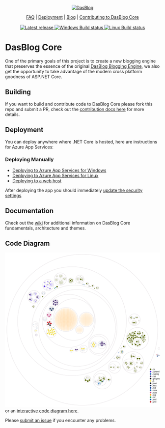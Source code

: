 <p align="center">
  <a href="https://github.com/poppastring/dasblog-core">
    <img src="https://github.com/poppastring/dasblog-core/blob/main/images/dasblog.jpg" alt="DasBlog" />
  </a>
</p>
<p align="center">
	<a href="https://github.com/poppastring/dasblog-core/blob/main/FAQ.md">FAQ</a> |
	<a href="https://github.com/poppastring/dasblog-core/wiki/1.-Deployment">Deployment</a> |
	<a href="https://www.poppastring.com/blog/category/dasblog-core">Blog</a> |
	<a href="https://github.com/poppastring/dasblog-core/blob/main/CONTRIBUTING.md">Contributing to DasBlog Core</a>
	<br /><br />
	<a href="https://github.com/poppastring/dasblog-core/releases/">
		<img src="https://img.shields.io/github/v/release/poppastring/dasblog-core.svg" alt="Latest release" />
	</a>
	<a href="https://poppastring.visualstudio.com/dasblog-core/_build/latest?definitionId=2&branchName=main">
		<img src="https://poppastring.visualstudio.com/dasblog-core/_apis/build/status/poppastring.dasblog-core?branchName=master&jobName=Job&configuration=Job%20windows" alt="Windows Build status" />
	</a>
	<a href="https://poppastring.visualstudio.com/dasblog-core/_build/latest?definitionId=2&branchName=main">
		<img src="https://poppastring.visualstudio.com/dasblog-core/_apis/build/status/poppastring.dasblog-core?branchName=master&jobName=Job&configuration=Job%20linux" alt="Linux Build status" />
	</a>
</p>

# DasBlog Core
One of the primary goals of this project is to create a new blogging engine that preserves the essence of the original [DasBlog Blogging Engine](https://msdn.microsoft.com/en-us/library/aa480016.aspx), we also get the opportunity to take advantage of the modern cross platform goodness of ASP.NET Core.

## Building 
If you want to build and contribute code to DasBlog Core please fork this repo and submit a PR, check out the [contribution docs here](https://github.com/poppastring/dasblog-core/blob/main/CONTRIBUTING.md#developers) for more details.

## Deployment

You can deploy anywhere where .NET Core is hosted, here are instructions for Azure App Services:

### Deploying Manually
* [Deploying to Azure App Services for Windows](https://github.com/poppastring/dasblog-core/wiki/1.-Deployment#deploy-to-azure-app-services-for-windows)
* [Deploying to Azure App Services for Linux](https://github.com/poppastring/dasblog-core/wiki/1.-Deployment#deploy-to-azure-app-services-for-linux)
* [Deploying to a web host](https://github.com/poppastring/dasblog-core/wiki/1.-Deployment#deploy-to-your-own-web-host)

After deploying the app you should immediately [update  the security settings](https://github.com/poppastring/dasblog-core/wiki/2.-Configure-your-blog).   

## Documentation
Check out the [wiki](https://github.com/poppastring/dasblog-core/wiki) for additional information on DasBlog Core fundamentals, architecture and themes.

## Code Diagram
![Visualization of the codebase](./diagram.svg) or an [interactive code diagram here](https://octo-repo-visualization.vercel.app/?repo=poppastring%2Fdasblog-core).

Please [submit an issue](https://github.com/poppastring/dasblog-core/issues) if you encounter any problems.